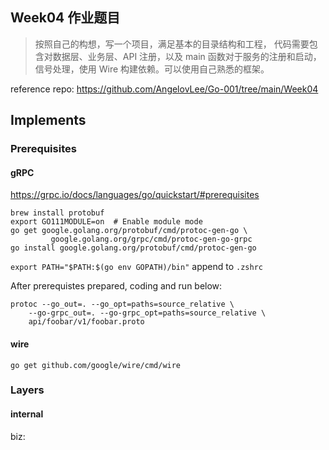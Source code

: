 ## Week04 作业题目

> 按照自己的构想，写一个项目，满足基本的目录结构和工程， 代码需要包含对数据层、业务层、API 注册，以及 main 函数对于服务的注册和启动， 信号处理，使用 Wire 构建依赖。可以使用自己熟悉的框架。

reference repo: https://github.com/AngelovLee/Go-001/tree/main/Week04

## Implements

### Prerequisites

#### gRPC

https://grpc.io/docs/languages/go/quickstart/#prerequisites

```
brew install protobuf
export GO111MODULE=on  # Enable module mode
go get google.golang.org/protobuf/cmd/protoc-gen-go \
         google.golang.org/grpc/cmd/protoc-gen-go-grpc
go install google.golang.org/protobuf/cmd/protoc-gen-go
```

`export PATH="$PATH:$(go env GOPATH)/bin"` append to `.zshrc`

After prerequistes prepared, coding and run below:

```
protoc --go_out=. --go_opt=paths=source_relative \
    --go-grpc_out=. --go-grpc_opt=paths=source_relative \
    api/foobar/v1/foobar.proto
```

#### wire

```
go get github.com/google/wire/cmd/wire
```

### Layers

#### internal

biz: 
